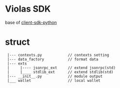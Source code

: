 # Violas SDK

  base of [client-sdk-python](https://github.com/diem/client-sdk-python)


# struct

```
 |--- contexts.py            // contexts setting
 |--- data_factory           // format data
 |--- exts
 |     |---- jsonrpc_ext     // extend jsonrpc(std)
 |     |____ stdlib_ext      // extend stdlib(std)
 |--- __init__.py            // module output
 |___ wallet                 // local wallet

```
